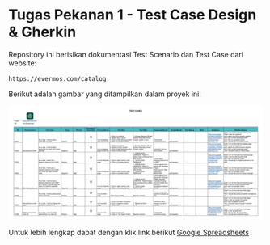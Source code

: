 # Tugas Pekanan 1 - Test Case Design & Gherkin


Repository ini berisikan dokumentasi Test Scenario dan Test Case dari website:

```
https://evermos.com/catalog
```
Berikut adalah gambar yang ditampilkan dalam proyek ini:<br>


![TestCase][testCase]

Untuk lebih lengkap dapat dengan klik link berikut [Google Spreadsheets][spreadsheet]



[spreadsheet]: https://docs.google.com/spreadsheets/d/1RDCsiZcLVquMukKFTySL07Na11Oi6NUetvZ7c8sJTmg/edit?usp=sharing
[testCase]: aset/week1.png